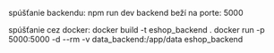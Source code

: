 spúšťanie backendu: 
    npm run dev
backend beží na porte: 
    5000


spúšťanie cez docker:
    docker build -t eshop_backend .
    docker run -p 5000:5000 -d --rm -v data_backend:/app/data  eshop_backend